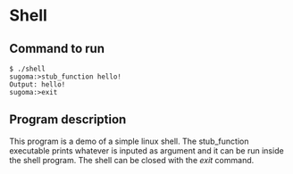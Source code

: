 # Shell

## Command to run
```console
$ ./shell
sugoma:>stub_function hello!
Output: hello!
sugoma:>exit
```

## Program description
This program is a demo of a simple linux shell. The stub_function executable prints whatever is inputed as argument and it can be run inside the shell program. The shell can be closed with the *exit* command.